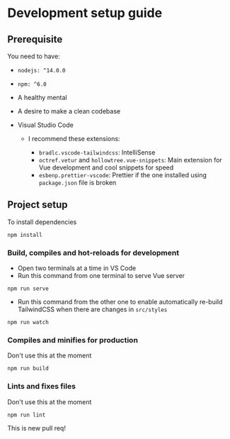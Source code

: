 # Development setup guide

## Prerequisite

You need to have:

- `nodejs: ^14.0.0`
- `npm: ^6.0`
- A healthy mental
- A desire to make a clean codebase
- Visual Studio Code

  - I recommend these extensions:

    - `bradlc.vscode-tailwindcss`: IntelliSense
    - `octref.vetur` and `hollowtree.vue-snippets`: Main extension for Vue development and cool snippets for speed
    - `esbenp.prettier-vscode`: Prettier if the one installed using `package.json` file is broken

## Project setup

To install dependencies

```
npm install
```

### Build, compiles and hot-reloads for development

- Open two terminals at a time in VS Code
- Run this command from one terminal to serve Vue server

```
npm run serve
```

- Run this command from the other one to enable automatically re-build TailwindCSS when there are changes in `src/styles`

```
npm run watch
```

### Compiles and minifies for production

Don't use this at the moment

```
npm run build
```

### Lints and fixes files

Don't use this at the moment

```
npm run lint
```
This is new pull req!